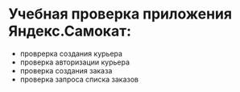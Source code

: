 # Учебная проверка приложения Яндекс.Самокат:
* проврерка создания курьера
* проверка авторизации курьера
* проверка создания заказа
* проверка запроса списка заказов